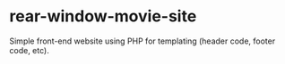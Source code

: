 # rear-window-movie-site

Simple front-end website using PHP for templating (header code, footer code, etc).
